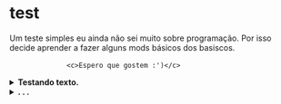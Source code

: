 # test
Um teste simples eu ainda não sei muito sobre programação.
Por isso decide aprender a fazer alguns mods básicos dos basiscos.
              
                  <c>Espero que gostem :')</c>

<details><summary><b>Testando texto.</b></summary>
<br>
 <p>
  Clica no <b>nosso</b> sumário de baixo.
  - Atualizar [ ] Sim ou [X] Não
 </p>
</br>
</details>

<details><summary><b>. . .</b></summary>
  <br>
  <p>
    <img src="https://github.com/SrOtaku/teste/blob/master-main/github-pictures/download.jpeg" alt="" width="200" height="200" align="center">
    <br>
   Será que funciona ?
  </p>
</details>
